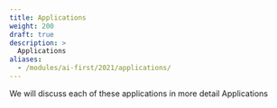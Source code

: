 ```yaml
---
title: Applications
weight: 200 
draft: true
description: >
  Applications
aliases:
  - /modules/ai-first/2021/applications/
---
```


We will discuss each of these applications in more detail Applications
